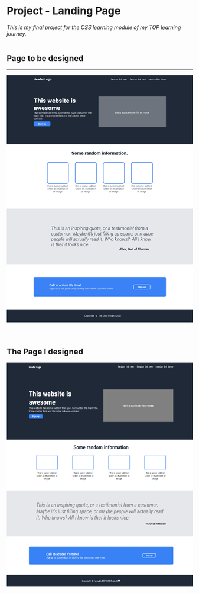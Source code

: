 # Project - Landing Page #
_This is my final project for the CSS learning module of my TOP learning journey._
<br><br>

## Page to be designed ##
***
![image_requirement](01.png)  
<br><br>

## The Page I designed ##
![image_produced](my_project.png)  